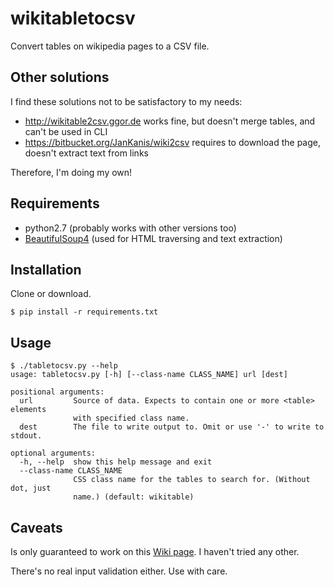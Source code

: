# wikitabletocsv
Convert tables on wikipedia pages to a CSV file.


## Other solutions

I find these solutions not to be satisfactory to my needs:

 * http://wikitable2csv.ggor.de works fine, but doesn't merge tables, and can't be used in CLI
 * https://bitbucket.org/JanKanis/wiki2csv requires to download the page, doesn't extract text from links

Therefore, I'm doing my own!


## Requirements

 * python2.7 (probably works with other versions too)
 * [BeautifulSoup4](https://www.crummy.com/software/BeautifulSoup/) (used for HTML traversing and text extraction)


## Installation

Clone or download.
```
$ pip install -r requirements.txt
```

## Usage

```
$ ./tabletocsv.py --help
usage: tabletocsv.py [-h] [--class-name CLASS_NAME] url [dest]

positional arguments:
  url         Source of data. Expects to contain one or more <table> elements
              with specified class name.
  dest        The file to write output to. Omit or use '-' to write to stdout.

optional arguments:
  -h, --help  show this help message and exit
  --class-name CLASS_NAME
              CSS class name for the tables to search for. (Without dot, just
              name.) (default: wikitable)
```

## Caveats

Is only guaranteed to work on this [Wiki page](https://sk.wikipedia.org/wiki/Zoznam_slovenských_obcí_a_vojenských_obvodov). I haven't tried any other.

There's no real input validation either. Use with care.

